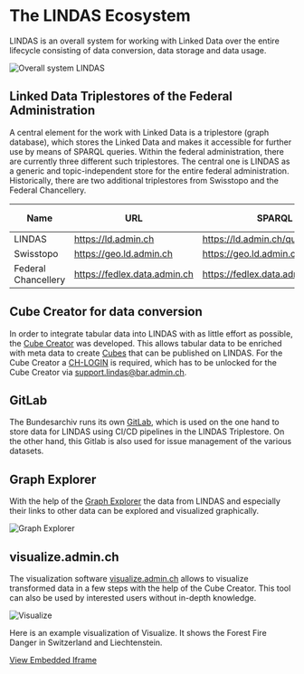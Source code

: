 # The LINDAS Ecosystem

LINDAS is an overall system for working with Linked Data over the entire lifecycle consisting of data conversion, data storage and data usage.

![Overall system LINDAS](/static-assets/img/architecture-DE.jpg)

## Linked Data Triplestores of the Federal Administration

A central element for the work with Linked Data is a triplestore (graph database), which stores the Linked Data and makes it accessible for further use by means of SPARQL queries. Within the federal administration, there are currently three different such triplestores. The central one is LINDAS as a generic and topic-independent store for the entire federal administration. Historically, there are two additional triplestores from Swisstopo and the Federal Chancellery.

| Name | URL | SPARQL Endpoint | SPARQL Interface | Technical Product |
|---------------|------------------------------|---------------------------------------------|-------------------------------------------|----------------------------------------------------------|
| LINDAS | https://ld.admin.ch | https://ld.admin.ch/query | https://ld.admin.ch/sparql | [Stardog](https://www.stardog.com/platform/) |
| Swisstopo | https://geo.ld.admin.ch | https://geo.ld.admin.ch/query | https://geo.ld.admin.ch/sparql | [Fuseki](https://jena.apache.org/documentation/fuseki2/) |
| Federal Chancellery | https://fedlex.data.admin.ch | https://fedlex.data.admin.ch/sparqlendpoint | https://fedlex.data.admin.ch/de-CH/sparql | [Virtuoso](https://virtuoso.openlinksw.com/) |

## Cube Creator for data conversion

In order to integrate tabular data into LINDAS with as little effort as possible, the [Cube Creator](https://cube-creator.lindas.admin.ch/) was developed. This allows tabular data to be enriched with meta data to create [Cubes](https://cube.link) that can be published on LINDAS. For the Cube Creator a [CH-LOGIN](https://www.eiam.admin.ch) is required, which has to be unlocked for the Cube Creator via [support.lindas@bar.admin.ch](mailto:support.lindas@bar.admin.ch).

## GitLab

The Bundesarchiv runs its own [GitLab](https://gitlab.ldbar.ch/), which is used on the one hand to store data for LINDAS using CI/CD pipelines in the LINDAS Triplestore. On the other hand, this Gitlab is also used for issue management of the various datasets.

## Graph Explorer

With the help of the [Graph Explorer](https://lindas.admin.ch/graph-explorer/) the data from LINDAS and especially their links to other data can be explored and visualized graphically.

![Graph Explorer](/static-assets/img/graph-explorer.jpg)

## visualize.admin.ch

The visualization software [visualize.admin.ch](https://visualize.admin.ch) allows to visualize transformed data in a few steps with the help of the Cube Creator. This tool can also be used by interested users without in-depth knowledge.

![Visualize](/static-assets/img/visualize.jpg)

Here is an example visualization of Visualize. It shows the Forest Fire Danger in Switzerland and Liechtenstein.

[View Embedded Iframe](visualizeExample.html) 
